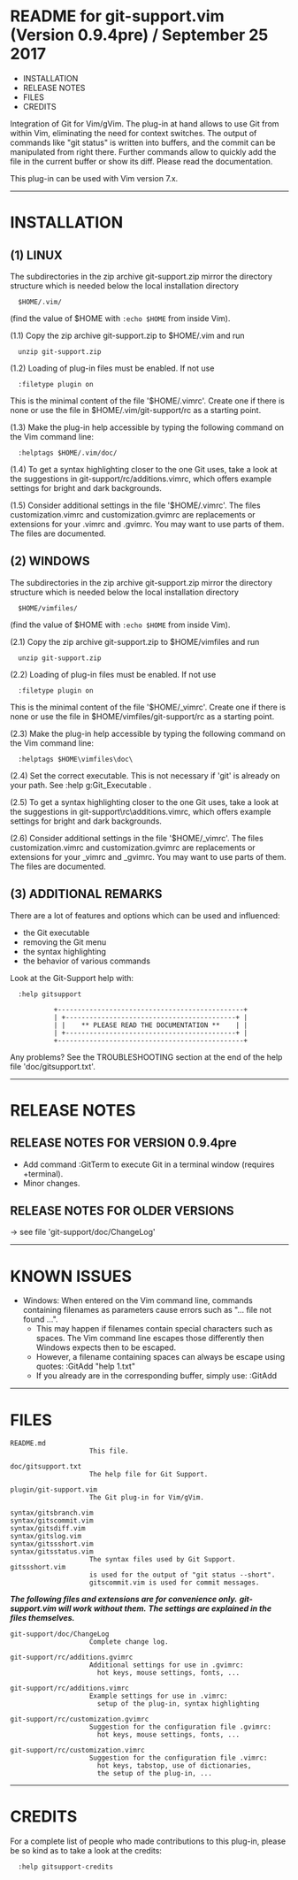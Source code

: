 README for git-support.vim (Version 0.9.4pre) / September 25 2017
================================================================================

  *  INSTALLATION
  *  RELEASE NOTES
  *  FILES
  *  CREDITS


Integration of Git for Vim/gVim. The plug-in at hand allows to use Git from
within Vim, eliminating the need for context switches. The output of commands
like "git status" is written into buffers, and the commit can be manipulated
from right there. Further commands allow to quickly add the file in the
current buffer or show its diff.
Please read the documentation.

This plug-in can be used with Vim version 7.x.


--------------------------------------------------------------------------------

INSTALLATION
================================================================================

(1) LINUX
----------------------------------------------------------------------

The subdirectories in the zip archive git-support.zip mirror the directory
structure which is needed below the local installation directory

      $HOME/.vim/

(find the value of $HOME with `:echo $HOME` from inside Vim).

(1.1) Copy the zip archive git-support.zip to $HOME/.vim and run

      unzip git-support.zip

(1.2) Loading of plug-in files must be enabled. If not use

      :filetype plugin on

   This is the minimal content of the file '$HOME/.vimrc'. Create one if there
   is none or use the file in $HOME/.vim/git-support/rc as a starting point.

(1.3) Make the plug-in help accessible by typing the following command on the
   Vim command line:

      :helptags $HOME/.vim/doc/

(1.4) To get a syntax highlighting closer to the one Git uses, take a look at
   the suggestions in git-support/rc/additions.vimrc, which offers example
   settings for bright and dark backgrounds.

(1.5) Consider additional settings in the file '$HOME/.vimrc'. The files
   customization.vimrc and customization.gvimrc are replacements or extensions
   for your .vimrc and .gvimrc. You may want to use parts of them. The files
   are documented.

(2) WINDOWS
----------------------------------------------------------------------

The subdirectories in the zip archive git-support.zip mirror the directory
structure which is needed below the local installation directory

      $HOME/vimfiles/

(find the value of $HOME with `:echo $HOME` from inside Vim).

(2.1) Copy the zip archive git-support.zip to $HOME/vimfiles and run

      unzip git-support.zip

(2.2) Loading of plug-in files must be enabled. If not use

      :filetype plugin on

   This is the minimal content of the file '$HOME/_vimrc'. Create one if there
   is none or use the file in $HOME/vimfiles/git-support/rc as a starting point.

(2.3) Make the plug-in help accessible by typing the following command on the
   Vim command line:

      :helptags $HOME\vimfiles\doc\

(2.4) Set the correct executable. This is not necessary if 'git' is already on
   your path. See :help g:Git_Executable .

(2.5) To get a syntax highlighting closer to the one Git uses, take a look at
   the suggestions in git-support\rc\additions.vimrc, which offers example
   settings for bright and dark backgrounds.

(2.6) Consider additional settings in the file '$HOME/_vimrc'. The files
   customization.vimrc and customization.gvimrc are replacements or extensions
   for your _vimrc and _gvimrc. You may want to use parts of them. The files
   are documented.


(3) ADDITIONAL REMARKS
----------------------------------------------------------------------

There are a lot of features and options which can be used and influenced:

  *  the Git executable
  *  removing the Git menu
  *  the syntax highlighting
  *  the behavior of various commands

Look at the Git-Support help with:

      :help gitsupport

               +-----------------------------------------------+
               | +-------------------------------------------+ |
               | |    ** PLEASE READ THE DOCUMENTATION **    | |
               | +-------------------------------------------+ |
               +-----------------------------------------------+

Any problems? See the TROUBLESHOOTING section at the end of the help file
'doc/gitsupport.txt'.


--------------------------------------------------------------------------------

RELEASE NOTES
================================================================================

RELEASE NOTES FOR VERSION 0.9.4pre
----------------------------------------------------------------------
- Add command :GitTerm to execute Git in a terminal window (requires +terminal).
- Minor changes.


RELEASE NOTES FOR OLDER VERSIONS
----------------------------------------------------------------------
-> see file 'git-support/doc/ChangeLog'


--------------------------------------------------------------------------------

KNOWN ISSUES
================================================================================

* Windows: When entered on the Vim command line, commands containing filenames
  as parameters cause errors such as "... file not found ...".
  - This may happen if filenames contain special characters such as spaces. The
    Vim command line escapes those differently then Windows expects then to be
    escaped.
  - However, a filename containing spaces can always be escape using quotes:
      :GitAdd "help 1.txt"
  - If you already are in the corresponding buffer, simply use:
      :GitAdd


--------------------------------------------------------------------------------

FILES
================================================================================

    README.md
                        This file.

    doc/gitsupport.txt
                        The help file for Git Support.

    plugin/git-support.vim
                        The Git plug-in for Vim/gVim.

    syntax/gitsbranch.vim
    syntax/gitscommit.vim
    syntax/gitsdiff.vim
    syntax/gitslog.vim
    syntax/gitssshort.vim
    syntax/gitsstatus.vim
                        The syntax files used by Git Support. gitssshort.vim
                        is used for the output of "git status --short".
                        gitscommit.vim is used for commit messages.

___The following files and extensions are for convenience only.___
___git-support.vim will work without them.___
___The settings are explained in the files themselves.___

    git-support/doc/ChangeLog
                        Complete change log.

    git-support/rc/additions.gvimrc
                        Additional settings for use in .gvimrc:
                          hot keys, mouse settings, fonts, ...

    git-support/rc/additions.vimrc
                        Example settings for use in .vimrc:
                          setup of the plug-in, syntax highlighting

    git-support/rc/customization.gvimrc
                        Suggestion for the configuration file .gvimrc:
                          hot keys, mouse settings, fonts, ...

    git-support/rc/customization.vimrc
                        Suggestion for the configuration file .vimrc:
                          hot keys, tabstop, use of dictionaries,
                          the setup of the plug-in, ...


--------------------------------------------------------------------------------

CREDITS
================================================================================

For a complete list of people who made contributions to this plug-in,
please be so kind as to take a look at the credits:

      :help gitsupport-credits

